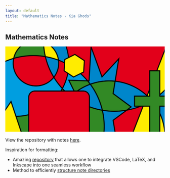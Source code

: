 ```yaml
---
layout: default
title: "Mathematics Notes - Kia Ghods"
---
```


<main>
    <section id="description">
        <h2>Mathematics Notes</h2>
        <img src="../assets/media/resources/4ColorTheorem.png" alt="4 Color Theorem Diagram" class="portfolio-img">
        <p>View the repository with notes <a href="https://github.com/kiaghods/Math-Notes" target="_blank">here</a>.</p>
        <p>Inspiration for formatting:</p>
        <ul>
            <li>Amazing <a href="https://github.com/sleepymalc/VSCode-LaTeX-Inkscape?tab=readme-ov-file#drawing-like-a-pro---with-inkscape" target="_blank">repository</a> that allows one to integrate VSCode, LaTeX, and Inkscape into one seamless workflow</li>
            <li>Method to efficiently <a href="https://castel.dev/post/lecture-notes-3/" target="_blank">structure note directories</a></li>
        </ul>
    </section>
</main>
